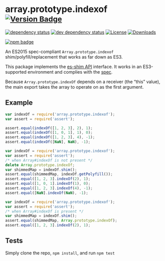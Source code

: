 # array.prototype.indexof <sup>[![Version Badge][npm-version-svg]][package-url]</sup>

[![dependency status][deps-svg]][deps-url]
[![dev dependency status][dev-deps-svg]][dev-deps-url]
[![License][license-image]][license-url]
[![Downloads][downloads-image]][downloads-url]

[![npm badge][npm-badge-png]][package-url]

An ES2015 spec-compliant `Array.prototype.indexof` shim/polyfill/replacement that works as far down as ES3.

This package implements the [es-shim API](https://github.com/es-shims/api) interface. It works in an ES3-supported environment and complies with the [spec](https://www.ecma-international.org/ecma-262/6.0/).

Because `Array.prototype.indexOf` depends on a receiver (the “this” value), the main export takes the array to operate on as the first argument.

## Example

```js
var indexOf = require('array.prototype.indexof');
var assert = require('assert');

assert.equal(indexOf([1, 2, 3], 2), 1);
assert.equal(indexOf([1, 0, 1], 1), 0);
assert.equal(indexOf([1, 2, 3], 4), -1);
assert.equal(indexOf([NaN], NaN), -1);
```

```js
var indexOf = require('array.prototype.indexof');
var assert = require('assert');
/* when Array#indexOf is not present */
delete Array.prototype.indexOf;
var shimmedMap = indexOf.shim();
assert.equal(shimmedMap, indexOf.getPolyfill());
assert.equal([1, 2, 3].indexOf(2), 1);
assert.equal([1, 0, 1].indexOf(1), 0);
assert.equal([1, 2, 3].indexOf(4), -1);
assert.equal([NaN].indexOf(NaN), -1);
```

```js
var indexOf = require('array.prototype.indexof');
var assert = require('assert');
/* when Array#indexOf is present */
var shimmedMap = indexOf.shim();
assert.equal(shimmedMap, Array.prototype.indexOf);
assert.equal([1, 2, 3].indexOf(2), 1);
```

## Tests
Simply clone the repo, `npm install`, and run `npm test`

[package-url]: https://npmjs.org/package/array.prototype.indexof
[npm-version-svg]: https://versionbadg.es/es-shims/Array.prototype.indexOf.svg
[deps-svg]: https://david-dm.org/es-shims/Array.prototype.indexOf.svg
[deps-url]: https://david-dm.org/es-shims/Array.prototype.indexOf
[dev-deps-svg]: https://david-dm.org/es-shims/Array.prototype.indexOf/dev-status.svg
[dev-deps-url]: https://david-dm.org/es-shims/Array.prototype.indexOf#info=devDependencies
[npm-badge-png]: https://nodei.co/npm/array.prototype.indexof.png?downloads=true&stars=true
[license-image]: https://img.shields.io/npm/l/array.prototype.indexof.svg
[license-url]: LICENSE
[downloads-image]: https://img.shields.io/npm/dm/array.prototype.indexof.svg
[downloads-url]: https://npm-stat.com/charts.html?package=array.prototype.indexof
